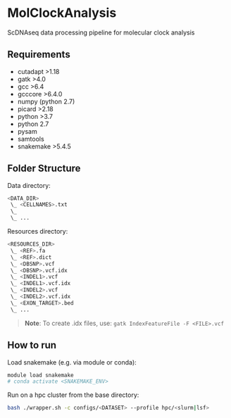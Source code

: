 # MolClockAnalysis
ScDNAseq data processing pipeline for molecular clock analysis


## Requirements
- cutadapt >1.18
- gatk >4.0
- gcc >6.4
- gcccore >6.4.0
- numpy (python 2.7)
- picard >2.18
- python >3.7
- python 2.7
- pysam
- samtools
- snakemake >5.4.5


## Folder Structure
Data directory:
```bash
<DATA_DIR>
 \_ <CELLNAMES>.txt
 \_ 
 \_ ...
```
Resources directory:
```bash
<RESOURCES_DIR>
 \_ <REF>.fa
 \_ <REF>.dict
 \_ <DBSNP>.vcf
 \_ <DBSNP>.vcf.idx
 \_ <INDEL1>.vcf
 \_ <INDEL1>.vcf.idx
 \_ <INDEL2>.vcf
 \_ <INDEL2>.vcf.idx
 \_ <EXON_TARGET>.bed
 \_ ...
```

> **Note**: To create .idx files, use: `gatk IndexFeatureFile -F <FILE>.vcf`

## How to run
Load snakemake (e.g. via module or conda):
```bash
module load snakemake
# conda activate <SNAKEMAKE_ENV>
```

Run on a hpc cluster from the base directory:
```bash
bash ./wrapper.sh -c configs/<DATASET> --profile hpc/<slurm|lsf>
```

